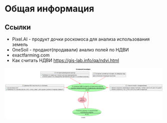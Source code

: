 # Общая информация

## Ссылки

* Pixel.AI - продукт дочки роскомоса для анализа использования земель
* OneSoil - продают(продавали) анализ полей по НДВИ
* exactfarming.com
* Как считать НДВИ https://gis-lab.info/qa/ndvi.html  

![](out\mainscheme\Main.png)
